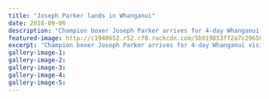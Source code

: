 ```yaml
---
title: "Joseph Parker lands in Whanganui"
date: 2018-09-06
description: "Champion boxer Joseph Parker arrives for 4-day Whanganui visit..."
featured-image: http://c1940652.r52.cf0.rackcdn.com/5b919853ff2a7c296500001c/Joseph-Parker-chron-5-sept.gif
excerpt: "Champion boxer Joseph Parker arrives for 4-day Whanganui visit."
gallery-image-1: 
gallery-image-2: 
gallery-image-3: 
gallery-image-4: 
gallery-image-5: 
---
```


